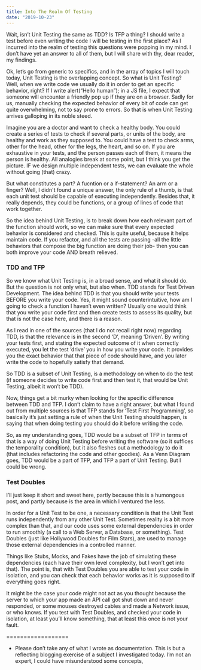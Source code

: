 ```yaml
---
title: Into The Realm Of Testing
date: "2019-10-23"
---
```


Wait, isn’t Unit Testing the same as TDD? Is TFP a thing? I should write a test before even writing the code I will be testing in the first place? As I incurred into the realm of testing this questions were popping in my mind. I don’t have yet an answer to all of them, but I will share with thy, dear reader, my findings.

Ok, let’s go from generic to specifics, and in the array of topics I will touch today, Unit Testing is the overlapping concept. So what is Unit Testing? Well, when we write code we usually do it in order to get an specific behavior, right? If I write alert(“Hello human”); in a JS file, I expect that someone will encounter a friendly pop up if they are on a browser. Sadly for us, manually checking the expected behavior of every bit of code can get quite overwhelming, not to say prone to errors. So that is when Unit Testing arrives galloping in its noble steed.

Imagine you are a doctor and want to check a healthy body. You could create a series of tests to check if several parts, or units of the body, are healthy and work as they supposed to. You could have a test to check arms, other for the head, other for the legs, the heart, and so on. If you are exhaustive in your tests, and the person passes each of them, it means the person is healthy. All analogies break at some point, but I think you get the picture. IF we design multiple independent tests, we can evaluate the whole without going (that) crazy.

But what constitutes a part? A fucntion or a if-statement? An arm or a finger? Well, I didn't found a unique answer, the only rule of a thumb, is that each unit test should be capable of executing independently. Besides that, it really depends, they could be functions, or a group of lines of code that work together.

So the idea behind Unit Testing, is to break down how each relevant part of the function should work, so we can make sure that every expected behavior is considered and checked. This is quite useful, because it helps maintain code. If you refactor, and all the tests are passing -all the little behaviors that compose the big function are doing their job- then you can both improve your code AND breath relieved.

### TDD and TFP

So we know what Unit Testing is, in a broad sense, and what it should do. But the question is not only what, but also when. TDD stands for Test Driven Development. The idea behind TDD is that you should write your tests BEFORE you write your code. Yes, it might sound counterintuitive, how am I going to check a function I haven’t even written? Usually one would think that you write your code first and then create tests to assess its quality, but that is not the case here, and there is a reason.

As I read in one of the sources (that I do not recall right now) regarding TDD, is that the relevance is in the second ‘D’, meaning ‘Driven’. By writing your tests first, and stating the expected outcome of it when correctly executed, you let the test ‘drive’ you in how you write your code. It provides you the exact behavior that that piece of code should have, and you later write the code to hopefully satisfy that demand.

So TDD is a subset of Unit Testing, is a methodology on when to do the test (if someone decides to write code first and then test it, that would be Unit Testing, albeit it won’t be TDD).

Now, things get a bit murky when looking for the specific difference between TDD and TFP. I don’t claim to have a right answer, but what I found out from multiple sources is that TFP stands for ‘Test First Programming’, so basically it’s just setting a rule of when the Unit Testing should happen, is saying that when doing testing you should do it before writing the code.

So, as my understanding goes, TDD would be a subset of TFP in terms of that is a way of doing Unit Testing before writing the software (so it suffices the temporality condition), but it also fleshes out a methodology to do it (that includes refactoring the code and other goodies). As a Venn Diagram goes, TDD would be a part of TFP, and TFP a part of Unit Testing. But I could be wrong.

### Test Doubles

I’ll just keep it short and sweet here, partly because this is a humongous post, and partly because is the area in which I ventured the less.

In order for a Unit Test to be one, a necessary condition is that the Unit Test runs independently from any other Unit Test. Sometimes reality is a bit more complex than that, and our code uses some external dependencies in order to run smoothly (a call to a Web Server, a Database, or something). Test Doubles (just like Hollywood Doubles for Film Stars), are used to manage those external dependencies in a controlled manner.

Things like Stubs, Mocks, and Fakes have the job of simulating these dependencies (each have their own level complexity, but I won’t get into that). The point is, that with Test Doubles you are able to test your code in isolation, and you can check that each behavior works as it is supposed to if everything goes right.

It might be the case your code might not act as you thought because the server to which your app made an API call got shut down and never responded, or some mouses destroyed cables and made a Network issue, or who knows. If you test with Test Doubles, and checked your code in isolation, at least you’ll know something, that at least this once is not your fault.

==================

- Please don’t take any of what I wrote as documentation. This is but a reflecting blogging exercise of a subject I investigated today. I’m not an expert, I could have misunderstood some concepts,
